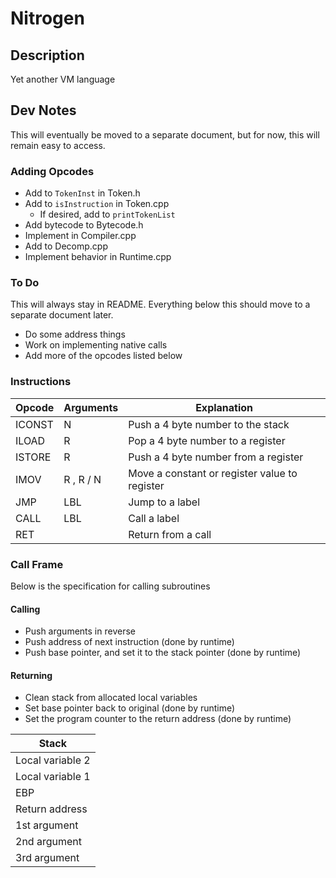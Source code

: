 # Nitrogen

## Description

Yet another VM language

## Dev Notes

This will eventually be moved to a separate document, but for now,
this will remain easy to access.

### Adding Opcodes

* Add to ```TokenInst``` in Token.h
* Add to ```isInstruction``` in Token.cpp
	* If desired, add to ```printTokenList``` 
* Add bytecode to Bytecode.h
* Implement in Compiler.cpp
* Add to Decomp.cpp
* Implement behavior in Runtime.cpp

### To Do

This will always stay in README. Everything below this should move
to a separate document later.

* Do some address things
* Work on implementing native calls
* Add more of the opcodes listed below

### Instructions

| Opcode 	| Arguments | Explanation |
| --------- | --------- | ----------- |
| ICONST 	| N			| Push a 4 byte number to the stack |
| ILOAD		| R			| Pop a 4 byte number to a register |
| ISTORE 	| R			| Push a 4 byte number from a register |
| IMOV		| R , R / N	| Move a constant or register value to register|
| JMP		| LBL		| Jump to a label |
| CALL		| LBL		| Call a label |
| RET		|			| Return from a call |

### Call Frame

Below is the specification for calling subroutines

#### Calling

* Push arguments in reverse
* Push address of next instruction (done by runtime)
* Push base pointer, and set it to the stack pointer (done by runtime)

#### Returning

* Clean stack from allocated local variables
* Set base pointer back to original (done by runtime)
* Set the program counter to the return address (done by runtime)

| Stack |
| ----- |
| Local variable 2
| Local variable 1 |
| EBP |
| Return address |
| 1st argument |
| 2nd argument |
| 3rd argument |